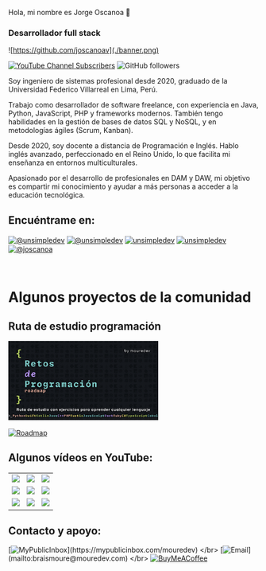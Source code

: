 Hola, mi nombre es Jorge Oscanoa 👋
### Desarrollador full stack

![https://github.com/joscanoav](./banner.png)

[![YouTube Channel Subscribers](https://img.shields.io/youtube/channel/subscribers/UCRMmSPL1obKTg6JCuPSAJzA)](https://www.youtube.com/channel/UCRMmSPL1obKTg6JCuPSAJzA)
![GitHub followers](https://img.shields.io/github/followers/joscanoav)


Soy ingeniero de sistemas profesional desde 2020, graduado de la Universidad Federico Villarreal en Lima, Perú.

Trabajo como desarrollador de software freelance, con experiencia en Java, Python, JavaScript, PHP y frameworks modernos. También tengo habilidades en la gestión de bases de datos SQL y NoSQL, y en metodologías ágiles (Scrum, Kanban).

Desde 2020, soy docente a distancia de Programación e Inglés. Hablo inglés avanzado, perfeccionado en el Reino Unido, lo que facilita mi enseñanza en entornos multiculturales.

Apasionado por el desarrollo de profesionales en DAM y DAW, mi objetivo es compartir mi conocimiento y ayudar a más personas a acceder a la educación tecnológica.


## Encuéntrame en:

<p align="left">
  <a href="https://www.youtube.com/@DevEnglishSolution" target="blank"><img align="center" src="https://img.shields.io/badge/YouTube-FF0000?style=for-the-badge&logo=youtube&logoColor=white" alt="@unsimpledev"  /></a>
<a href="https://www.tiktok.com/@DevEnglishSolution" target="blank"><img align="center" src="https://img.shields.io/badge/TikTok-000000?style=for-the-badge&logo=tiktok&logoColor=white" alt="@unsimpledev" /></a>
<a href="https://linkedin.com/in/joscanoav" target="blank"><img align="center" src="https://img.shields.io/badge/LinkedIn-0077B5?style=for-the-badge&logo=linkedin&logoColor=white" alt="unsimpledev"/></a>
<a href="https://fb.com/DevEnglishSolution" target="blank"><img align="center" src="https://img.shields.io/badge/Facebook-1877F2?style=for-the-badge&logo=facebook&logoColor=white" alt="unsimpledev"  /></a>
<a href = "mailto:joscanoav@gmail.com" target="blank"><img align="center" src="https://img.shields.io/badge/Gmail-D14836?style=for-the-badge&logo=gmail&logoColor=white" alt="@joscanoa"  /></a>
  </p>

<br>

# Algunos proyectos de la comunidad

## Ruta de estudio programación

<a href="https://retosdeprogramacion.com/roadmap"><img src="https://raw.githubusercontent.com/mouredev/roadmap-retos-programacion/main/Images/header.jpg" style="height: 60%; width:60%;"/></a>

[![Roadmap](https://img.shields.io/github/stars/mouredev/roadmap-retos-programacion?label=Roadmap%20Programación&style=social)](https://github.com/mouredev/roadmap-retos-programacion)

## Algunos vídeos en YouTube:

<table style="width:100%">
<tr>
<td>
<a href="https://youtu.be/-P3azp57OPQ?si=abunjZQzeJXXdHvn">
<img src="http://i3.ytimg.com/vi/-P3azp57OPQ/maxresdefault.jpg">
</a>
</td>
<td>
<a href="https://youtu.be/3UCZltG8iCY">
<img src="https://img.youtube.com/vi/<-P3azp57OPQ&t=1422s>/default.jpg">

</a>
</td>
<td>
<a href="https://youtu.be/3GymExBkKjE">
<img src="http://i3.ytimg.com/vi/3GymExBkKjE/maxresdefault.jpg">
</a>
</td>
</tr>
<tr>
<td>
<a href="https://youtu.be/SavaU66KxQY">
<img src="http://i3.ytimg.com/vi/SavaU66KxQY/maxresdefault.jpg">
</a>
</td>
<td>
<a href="https://youtu.be/G0ga_YVQOaw">
<img src="http://i3.ytimg.com/vi/G0ga_YVQOaw/maxresdefault.jpg">
</a>
</td>
<td>
<a href="https://youtu.be/NJacVZx2fv8">
<img src="http://i3.ytimg.com/vi/NJacVZx2fv8/maxresdefault.jpg">
</a>
</td>
</tr>
<tr>
<td>
<a href="https://youtu.be/_y9qQZXE24A">
<img src="http://i3.ytimg.com/vi/_y9qQZXE24A/maxresdefault.jpg">
</a>
</td>
<td>
<a href="https://youtu.be/mIVbUb7shE8">
<img src="http://i3.ytimg.com/vi/mIVbUb7shE8/maxresdefault.jpg">
</a>
</td>
<td>
<a href="https://youtu.be/zFbTXe1yFGA">
<img src="http://i3.ytimg.com/vi/zFbTXe1yFGA/maxresdefault.jpg">
</a>
</td>
</tr>
</table>

## Contacto y apoyo:

[![MyPublicInbox](https://img.shields.io/badge/MyPublicInbox-MENSAJE+CAFÉ_(RESPUESTA_RÁPIDA)_Gracias!-orange?style=for-the-badge&logo=Microsoft+Outlook&logoColor=white&labelColor=101010)](https://mypublicinbox.com/mouredev)
</br>
[![Email](https://img.shields.io/badge/braismoure@mouredev.com-email_personal_(respuesta_lenta)-D14836?style=for-the-badge&logo=gmail&logoColor=white&labelColor=101010)](mailto:braismoure@mouredev.com)
</br>
[![BuyMeACoffee](https://img.shields.io/badge/Buy_Me_A_Coffee-apoya_mi_trabajo-FFDD00?style=for-the-badge&logo=buy-me-a-coffee&logoColor=white&labelColor=101010)](https://www.buymeacoffee.com/mouredev)




